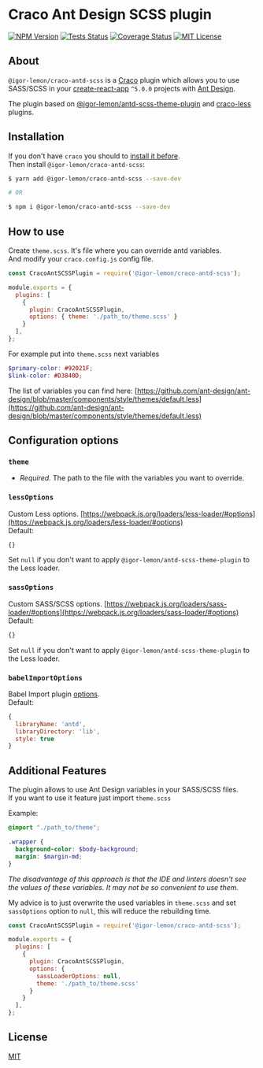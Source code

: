 # Craco Ant Design SCSS plugin
[![NPM Version](https://badge.fury.io/js/@igor-lemon%2Fcraco-antd-scss.svg)](https://badge.fury.io/js/@igor-lemon%2Fcraco-antd-scss)
[![Tests Status](https://github.com/igor-lemon/craco-antd-scss/actions/workflows/test.yml/badge.svg?branch=master)](https://github.com/igor-lemon/craco-antd-scss/actions/workflows/test.yml)
[![Coverage Status](https://coveralls.io/repos/github/igor-lemon/craco-antd-scss/badge.svg?branch=master)](https://coveralls.io/github/igor-lemon/craco-antd-scss?branch=master)
[![MIT License](https://img.shields.io/badge/license-MIT-blue.svg)](LICENSE)

## About
`@igor-lemon/craco-antd-scss` is a [Craco](https://github.com/sharegate/craco) plugin which allows you to use SASS/SCSS in your [create-react-app](https://facebook.github.io/create-react-app/) `^5.0.0` projects with [Ant Design](https://github.com/ant-design/ant-design/).

The plugin based on [@igor-lemon/antd-scss-theme-plugin](https://github.com/igor-lemon/antd-scss-theme-plugin) and [craco-less](https://github.com/DocSpring/craco-less) plugins.

## Installation

If you don't have `craco` you should to [install it before](https://github.com/gsoft-inc/craco/blob/master/packages/craco/README.md#installation).
<br/>
Then install `@igor-lemon/craco-antd-scss`:

```bash
$ yarn add @igor-lemon/craco-antd-scss --save-dev

# OR

$ npm i @igor-lemon/craco-antd-scss --save-dev
```

## How to use

Create `theme.scss`. It's file where you can override antd variables.
<br/>
And modify your `craco.config.js` config file.

```js
const CracoAntSCSSPlugin = require('@igor-lemon/craco-antd-scss');

module.exports = {
  plugins: [
    { 
      plugin: CracoAntSCSSPlugin, 
      options: { theme: './path_to/theme.scss' }
    }
  ],
};
```

For example put into `theme.scss` next variables
```scss
$primary-color: #92021F;
$link-color: #D3840D;
```

The list of variables you can find here: [https://github.com/ant-design/ant-design/blob/master/components/style/themes/default.less](https://github.com/ant-design/ant-design/blob/master/components/style/themes/default.less)


## Configuration options

### `theme` 
- *Required*. The path to the file with the variables you want to override.


### `lessOptions` 
Custom Less options. [https://webpack.js.org/loaders/less-loader/#options](https://webpack.js.org/loaders/less-loader/#options)
<br/>
Default:
```js
{}
````
Set `null` if you don't want to apply `@igor-lemon/antd-scss-theme-plugin` to the Less loader.

### `sassOptions` 
Custom SASS/SCSS options. [https://webpack.js.org/loaders/sass-loader/#options](https://webpack.js.org/loaders/sass-loader/#options)
<br/>
Default:
```js
{}
````
Set `null` if you don't want to apply `@igor-lemon/antd-scss-theme-plugin` to the Less loader.

###  `babelImportOptions`
Babel Import plugin [options](https://github.com/umijs/babel-plugin-import#options).
<br/>
Default:
```js
{
  libraryName: 'antd',
  libraryDirectory: 'lib',
  style: true
}
```

## Additional Features

The plugin allows to use Ant Design variables in your SASS/SCSS files.
<br/>
If you want to use it feature just import `theme.scss`

Example:

```scss
@import "./path_to/theme";

.wrapper {
  background-color: $body-background;
  margin: $margin-md;
}
```

*The disadvantage of this approach is that the IDE and linters doesn't see the values of these variables. 
It may not be so convenient to use them.*

My advice is to just overwrite the used variables in `theme.scss` and set `sassOptions` option to `null`, this will reduce the rebuilding time.

```js
const CracoAntSCSSPlugin = require('@igor-lemon/craco-antd-scss');

module.exports = {
  plugins: [
    { 
      plugin: CracoAntSCSSPlugin, 
      options: {
        sassLoaderOptions: null,
        theme: './path_to/theme.scss'
      }
    }
  ],
};
```

## License

[MIT](./LICENSE)
